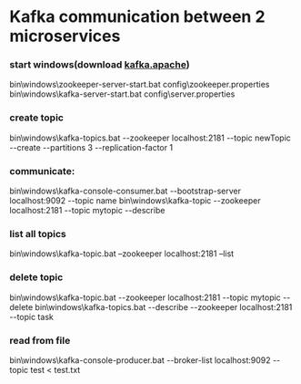 # Kafka communication between 2 microservices

### start windows(download [kafka.apache](https://kafka.apache.org/downloads))
bin\windows\zookeeper-server-start.bat config\zookeeper.properties
bin\windows\kafka-server-start.bat config\server.properties
### create topic
bin\windows\kafka-topics.bat --zookeeper localhost:2181 --topic newTopic --create --partitions 3 --replication-factor 1
### communicate:
bin\windows\kafka-console-consumer.bat --bootstrap-server localhost:9092 --topic name
bin\windows\kafka-topic --zookeeper localhost:2181 --topic mytopic --describe

### list all topics
bin\windows\kafka-topic.bat –zookeeper localhost:2181 –list
### delete topic
bin\windows\kafka-topic.bat --zookeeper localhost:2181 --topic mytopic --delete
bin\windows\kafka-topics.bat --describe --zookeeper localhost:2181 --topic task

### read from file
 bin\windows\kafka-console-producer.bat --broker-list localhost:9092 --topic test < test.txt
